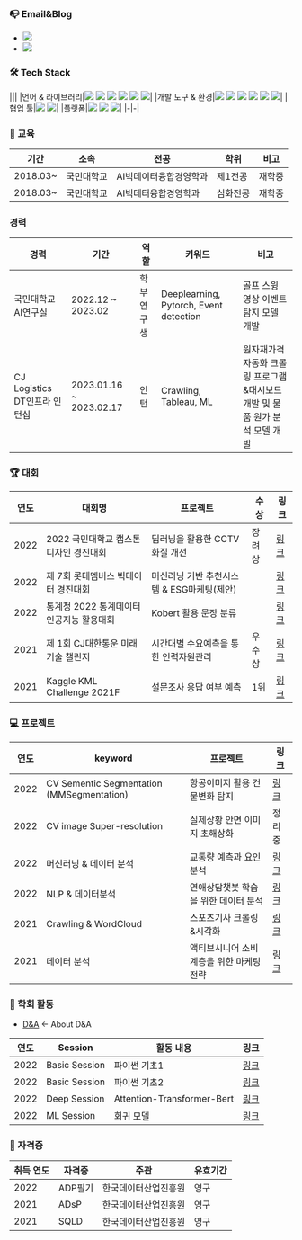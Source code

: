 ### 📭 Email&Blog
- <a href="glkw05250525@gmail.com" target="_blank"><img src="https://img.shields.io/badge/glkw05250525@gmail.com-EA4335?style=flat&logo=Gmail&logoColor=white"/></a>
- <a href="https://2021-01-06getstarted.tistory.com/" target="_blank"><img src="https://img.shields.io/badge/Tistory-FFFFFF?style=flat&logo=Tistory&logoColor=black"/></a>

### 🛠 Tech Stack

|||
|언어 & 라이브러리|<img src="https://img.shields.io/badge/Python-3776AB?style=flat&logo=Python&logoColor=yellow"/> <img src="https://img.shields.io/badge/Pytorch-EE4C2C?style=flat&logo=Pytorch&logoColor=white"/> <img src="https://img.shields.io/badge/OpenCV-5C3EE8?style=flat&logo=OpenCV&logoColor=white"/> <img src="https://img.shields.io/badge/scikit_learn-F7931E?style=flat&logo=scikit-learn&logoColor=white"/> <img src="https://img.shields.io/badge/MySQL-4479A1?style=flat&logo=MySQL&logoColor=white"/> <img src="https://img.shields.io/badge/Selenium-43B02A?style=flat&logo=Selenium&logoColor=white">|
|개발 도구 & 환경|<img src="https://img.shields.io/badge/VScode-FFFFFF?style=flat&logo=Visual Studio Code&logoColor=blue"/> <img src="https://img.shields.io/badge/Git-F05032?style=flat&logo=Git&logoColor=white"/> <img src="https://img.shields.io/badge/Anaconda-44A833?style=flat&logo=Anaconda&logoColor=white"/> <img src="https://img.shields.io/badge/Jupyter-F37626?style=flat&logo=Jupyter&logoColor=white"/> <img src="https://img.shields.io/badge/CUDA-76B900?style=flat&logo=NVIDIA&logoColor=white"/> <img src="https://img.shields.io/badge/Tableau-E97627?style=flat&logo=Tableau&logoColor=white"/>|
|협업 툴|<img src="https://img.shields.io/badge/Github-181717?style=flat&logo=Github&logoColor=white"/> <img src="https://img.shields.io/badge/MSTeams-6264A7?style=flat&logo=Microsoft Teams&logoColor=white"/>|
|플랫폼|<img src="https://img.shields.io/badge/Window-0078D6?style=flat&logo=Windows&logoColor=white"/> <img src="https://img.shields.io/badge/Mac-919191?style=flat&logo=Macos&logoColor=black"/> <img src="https://img.shields.io/badge/Linux-FCC624?style=flat&logo=Linux&logoColor=white"/>|
|-|-|
### 📝 교육
|기간|소속|전공|학위|비고|
|-|-|-|-|-|
|2018.03~|국민대학교|AI빅데이터융합경영학과|제1전공|재학중|
|2018.03~|국민대학교|AI빅데터융합경영학과|심화전공|재학중|

### 경력
|경력|기간|역할|키워드|비고|
|-|-|-|-|-|
|국민대학교 AI연구실|2022.12 ~ 2023.02|학부연구생|Deeplearning, Pytorch, Event detection|골프 스윙 영상 이벤트탐지 모델 개발|
|CJ Logistics DT인프라 인턴십|2023.01.16 ~ 2023.02.17|인턴|Crawling, Tableau, ML|원자재가격 자동화 크롤링 프로그램&대시보드 개발 및 물품 원가 분석 모델 개발|



### 🏆 대회
|연도|대회명|프로젝트|수상|링크|
|-|-|-|-|-|
|2022|2022 국민대학교 캡스톤디자인 경진대회|딥러닝을 활용한 CCTV 화질 개선|장려상|<a href="https://github.com/hits-gold/Competition/tree/main/2022%20%E1%84%80%E1%85%AE%E1%86%A8%E1%84%86%E1%85%B5%E1%86%AB%E1%84%83%E1%85%A2%E1%84%92%E1%85%A1%E1%86%A8%E1%84%80%E1%85%AD%20%E1%84%8F%E1%85%A2%E1%86%B8%E1%84%89%E1%85%B3%E1%84%90%E1%85%A9%E1%86%AB%E1%84%83%E1%85%B5%E1%84%8C%E1%85%A1%E1%84%8B%E1%85%B5%E1%86%AB%20%E1%84%80%E1%85%A7%E1%86%BC%E1%84%8C%E1%85%B5%E1%86%AB%E1%84%83%E1%85%A2%E1%84%92%E1%85%AC">링크</a>|
|2022|제 7회 롯데멤버스 빅데이터 경진대회|머신러닝 기반 추천시스템 & ESG마케팅(제안)||<a href="https://github.com/hits-gold/Competition/tree/main/%EC%A0%9C7%ED%9A%8C%20%EB%A1%AF%EB%8D%B0%EB%A9%A4%EB%B2%84%EC%8A%A4%20%EB%B9%85%EB%8D%B0%EC%9D%B4%ED%84%B0%20%EA%B2%BD%EC%A7%84%EB%8C%80%ED%9A%8C" target="_blank">링크</a>|
|2022|통계청 2022 통계데이터 인공지능 활용대회|Kobert 활용 문장 분류||<a href="https://github.com/hits-gold/Competition/tree/main/%ED%86%B5%EA%B3%84%EC%B2%AD%20%ED%86%B5%EA%B3%84%EB%8D%B0%EC%9D%B4%ED%84%B0%20%EC%9D%B8%EA%B3%B5%EC%A7%80%EB%8A%A5%20%ED%99%9C%EC%9A%A9%EB%8C%80%ED%9A%8C" target="_blank">링크</a>|
|2021|제 1회 CJ대한통운 미래기술 챌린지|시간대별 수요예측을 통한 인력자원관리|우수상|<a href="https://github.com/hits-gold/Competition/tree/main/2021%20CJ%EB%8C%80%ED%95%9C%ED%86%B5%EC%9A%B4%20%EB%AF%B8%EB%9E%98%EA%B8%B0%EC%88%A0%EC%B1%8C%EB%A6%B0%EC%A7%80%201%ED%9A%8C" target="_blank">링크</a>|
|2021|Kaggle KML Challenge 2021F|설문조사 응답 여부 예측|1위|<a href="https://github.com/hits-gold/Competition/tree/main/Kaggle%20KML%20Challenge%202021F" target="_blank">링크</a>|



### 💻 프로젝트
|연도|keyword|프로젝트|링크|
|-|-|-|-|
|2022|CV Sementic Segmentation (MMSegmentation)|항공이미지 활용 건물변화 탐지|<a href="https://github.com/hits-gold/projects/tree/main/%E1%84%92%E1%85%A1%E1%86%BC%E1%84%80%E1%85%A9%E1%86%BC%E1%84%8B%E1%85%B5%E1%84%86%E1%85%B5%E1%84%8C%E1%85%B5%E1%84%92%E1%85%AA%E1%86%AF%E1%84%8B%E1%85%AD%E1%86%BC%20%E1%84%80%E1%85%A5%E1%86%AB%E1%84%86%E1%85%AE%E1%86%AF%E1%84%87%E1%85%A7%E1%86%AB%E1%84%92%E1%85%AA%E1%84%90%E1%85%A1%E1%86%B7%E1%84%8C%E1%85%B5">링크</a>|
|2022|CV image Super-resolution|실제상황 안면 이미지 초해상화|정리중|
|2022|머신러닝 & 데이터 분석|교통량 예측과 요인분석|<a href="https://github.com/hits-gold/projects/tree/main/%E1%84%80%E1%85%AD%E1%84%90%E1%85%A9%E1%86%BC%E1%84%85%E1%85%A3%E1%86%BC%20%E1%84%8B%E1%85%A8%E1%84%8E%E1%85%B3%E1%86%A8%E1%84%80%E1%85%AA%20%E1%84%8B%E1%85%AD%E1%84%8B%E1%85%B5%E1%86%AB%E1%84%87%E1%85%AE%E1%86%AB%E1%84%89%E1%85%A5%E1%86%A8">링크</a>|
|2022|NLP & 데이터분석|연애상담챗봇 학습을 위한 데이터 분석|<a href="https://github.com/hits-gold/projects/tree/main/%E1%84%8B%E1%85%A7%E1%86%AB%E1%84%8B%E1%85%A2%E1%84%89%E1%85%A1%E1%86%BC%E1%84%83%E1%85%A1%E1%86%B7%E1%84%8E%E1%85%A2%E1%86%BA%E1%84%87%E1%85%A9%E1%86%BA%20%E1%84%92%E1%85%A1%E1%86%A8%E1%84%89%E1%85%B3%E1%86%B8%E1%84%8B%E1%85%B3%E1%86%AF%20%E1%84%8B%E1%85%B1%E1%84%92%E1%85%A1%E1%86%AB%20%20%E1%84%83%E1%85%A6%E1%84%8B%E1%85%B5%E1%84%90%E1%85%A5%20%E1%84%87%E1%85%AE%E1%86%AB%E1%84%89%E1%85%A5%E1%86%A8">링크</a>|
|2021|Crawling & WordCloud|스포츠기사 크롤링&시각화|<a href='https://github.com/hits-gold/projects/tree/main/%E1%84%89%E1%85%B3%E1%84%91%E1%85%A9%E1%84%8E%E1%85%B3%E1%84%80%E1%85%B5%E1%84%89%E1%85%A1%20%E1%84%8F%E1%85%B3%E1%84%85%E1%85%A9%E1%86%AF%E1%84%85%E1%85%B5%E1%86%BC%26%E1%84%89%E1%85%B5%E1%84%80%E1%85%A1%E1%86%A8%E1%84%92%E1%85%AA'>링크</a>|
|2021|데이터 분석|액티브시니어 소비계층을 위한 마케팅전략|<a href='https://github.com/hits-gold/projects/tree/main/%E1%84%8B%E1%85%A2%E1%86%A8%E1%84%90%E1%85%B5%E1%84%87%E1%85%B3%E1%84%89%E1%85%B5%E1%84%82%E1%85%B5%E1%84%8B%E1%85%A5%20%E1%84%89%E1%85%A9%E1%84%87%E1%85%B5%E1%84%80%E1%85%A8%E1%84%8E%E1%85%B3%E1%86%BC%E1%84%8B%E1%85%B3%E1%86%AF%20%E1%84%8B%E1%85%B1%E1%84%92%E1%85%A1%E1%86%AB%20%E1%84%86%E1%85%A1%E1%84%8F%E1%85%A6%E1%84%90%E1%85%B5%E1%86%BC%E1%84%8C%E1%85%A5%E1%86%AB%E1%84%85%E1%85%A3%E1%86%A8'>링크</a>|


### 🏫 학회 활동 
- [D&A](https://github.com/hits-gold/2022DnA_Session) <- About D&A
  
|연도|Session|활동 내용|링크|
|-|-|-|-|
|2022|Basic Session|파이썬 기초1|<a href = 'https://github.com/hits-gold/2022DnA_Session/tree/main/Basic_Session/%ED%8C%8C%EC%9D%B4%EC%8D%AC%EA%B8%B0%EC%B4%881'>링크</a>|
|2022|Basic Session|파이썬 기초2|<a href = 'https://github.com/hits-gold/2022DnA_Session/tree/main/Basic_Session/%ED%8C%8C%EC%9D%B4%EC%8D%AC%EA%B8%B0%EC%B4%882'>링크</a>|
|2022|Deep Session|Attention-Transformer-Bert|<a href = 'https://github.com/hits-gold/2022DnA_Session/tree/main/Deep_Session'>링크</a>|
|2022|ML Session|회귀 모델|<a href = 'https://github.com/hits-gold/2022DnA_Session/tree/main/ML_Session'>링크</a>|


### 📜 자격증
|취득 연도|자격증|주관|유효기간|
|-|-|-|-|
|2022|ADP필기|한국데이터산업진흥원|영구|
|2021|ADsP|한국데이터산업진흥원|영구|
|2021|SQLD|한국데이터산업진흥원|영구|





